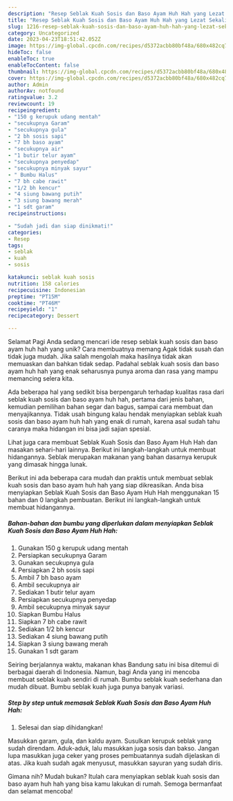 ```yaml
---
description: "Resep Seblak Kuah Sosis dan Baso Ayam Huh Hah yang Lezat Sekali, Enak"
title: "Resep Seblak Kuah Sosis dan Baso Ayam Huh Hah yang Lezat Sekali, Enak"
slug: 1216-resep-seblak-kuah-sosis-dan-baso-ayam-huh-hah-yang-lezat-sekali-enak
category: Uncategorized
date: 2023-04-23T18:51:42.052Z
image: https://img-global.cpcdn.com/recipes/d5372acbb80bf48a/680x482cq70/seblak-kuah-sosis-dan-baso-ayam-huh-hah-foto-resep-utama.jpg
hideToc: false
enableToc: true
enableTocContent: false
thumbnail: https://img-global.cpcdn.com/recipes/d5372acbb80bf48a/680x482cq70/seblak-kuah-sosis-dan-baso-ayam-huh-hah-foto-resep-utama.jpg
cover: https://img-global.cpcdn.com/recipes/d5372acbb80bf48a/680x482cq70/seblak-kuah-sosis-dan-baso-ayam-huh-hah-foto-resep-utama.jpg
author: Admin
authorAv: notfound
ratingvalue: 3.2
reviewcount: 19
recipeingredient:
- "150 g kerupuk udang mentah"
- "secukupnya Garam"
- "secukupnya gula"
- "2 bh sosis sapi"
- "7 bh baso ayam"
- "secukupnya air"
- "1 butir telur ayam"
- "secukupnya penyedap"
- "secukupnya minyak sayur"
- " Bumbu Halus"
- "7 bh cabe rawit"
- "1/2 bh kencur"
- "4 siung bawang putih"
- "3 siung bawang merah"
- "1 sdt garam"
recipeinstructions:

- "Sudah jadi dan siap dinikmati!"
categories:
- Resep
tags:
- seblak
- kuah
- sosis

katakunci: seblak kuah sosis 
nutrition: 158 calories
recipecuisine: Indonesian
preptime: "PT15M"
cooktime: "PT46M"
recipeyield: "1"
recipecategory: Dessert

---
```



Selamat Pagi Anda sedang mencari ide resep seblak kuah sosis dan baso ayam huh hah yang unik? Cara membuatnya memang Agak tidak susah dan tidak juga mudah. Jika salah mengolah maka hasilnya tidak akan memuaskan dan bahkan tidak sedap. Padahal seblak kuah sosis dan baso ayam huh hah yang enak seharusnya punya aroma dan rasa yang mampu memancing selera kita.


Ada beberapa hal yang sedikit bisa berpengaruh terhadap kualitas rasa dari seblak kuah sosis dan baso ayam huh hah, pertama dari jenis bahan, kemudian pemilihan bahan segar dan bagus, sampai cara membuat dan menyajikannya. Tidak usah bingung kalau hendak menyiapkan seblak kuah sosis dan baso ayam huh hah yang enak di rumah, karena asal sudah tahu caranya maka hidangan ini bisa jadi sajian spesial.

Lihat juga cara membuat Seblak Kuah Sosis dan Baso Ayam Huh Hah dan masakan sehari-hari lainnya. Berikut ini langkah-langkah untuk membuat hidangannya. Seblak merupakan makanan yang bahan dasarnya kerupuk yang dimasak hingga lunak.


Berikut ini ada beberapa cara mudah dan praktis untuk membuat seblak kuah sosis dan baso ayam huh hah yang siap dikreasikan. Anda bisa menyiapkan Seblak Kuah Sosis dan Baso Ayam Huh Hah menggunakan 15 bahan dan 0 langkah pembuatan. Berikut ini langkah-langkah untuk membuat hidangannya.

<!--inarticleads1-->

##### Bahan-bahan dan bumbu yang diperlukan dalam menyiapkan Seblak Kuah Sosis dan Baso Ayam Huh Hah:

1. Gunakan 150 g kerupuk udang mentah
1. Persiapkan secukupnya Garam
1. Gunakan secukupnya gula
1. Persiapkan 2 bh sosis sapi
1. Ambil 7 bh baso ayam
1. Ambil secukupnya air
1. Sediakan 1 butir telur ayam
1. Persiapkan secukupnya penyedap
1. Ambil secukupnya minyak sayur
1. Siapkan  Bumbu Halus
1. Siapkan 7 bh cabe rawit
1. Sediakan 1/2 bh kencur
1. Sediakan 4 siung bawang putih
1. Siapkan 3 siung bawang merah
1. Gunakan 1 sdt garam


Seiring berjalannya waktu, makanan khas Bandung satu ini bisa ditemui di berbagai daerah di Indonesia. Namun, bagi Anda yang ini mencoba membuat seblak kuah sendiri di rumah. Bumbu seblak kuah sederhana dan mudah dibuat. Bumbu seblak kuah juga punya banyak variasi. 

<!--inarticleads2-->

##### Step by step untuk memasak Seblak Kuah Sosis dan Baso Ayam Huh Hah:


1. Selesai dan siap dihidangkan!

Masukkan garam, gula, dan kaldu ayam. Susulkan kerupuk seblak yang sudah direndam. Aduk-aduk, lalu masukkan juga sosis dan bakso. Jangan lupa masukkan juga ceker yang proses pembuatannya sudah dijelaskan di atas. Jika kuah sudah agak menyusut, masukkan sayuran yang sudah diris. 

Gimana nih? Mudah bukan? Itulah cara menyiapkan seblak kuah sosis dan baso ayam huh hah yang bisa kamu lakukan di rumah. Semoga bermanfaat dan selamat mencoba!
